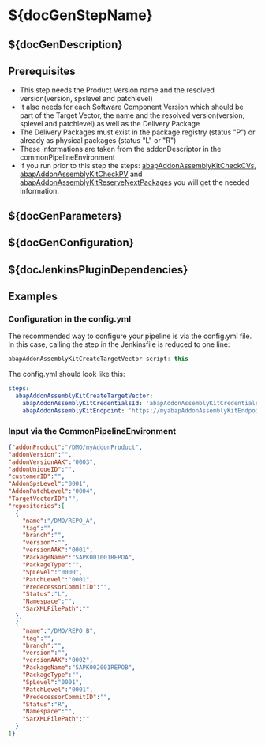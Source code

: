 # ${docGenStepName}

## ${docGenDescription}

## Prerequisites

* This step needs the Product Version name and the resolved version(version, spslevel and patchlevel)
* It also needs for each Software Component Version which should be part of the Target Vector, the name and the resolved version(version, splevel and patchlevel) as well as the Delivery Package
* The Delivery Packages must exist in the package registry (status "P") or already as physical packages (status "L" or "R")
* These informations are taken from the addonDescriptor in the commonPipelineEnvironment
* If you run prior to this step the steps: [abapAddonAssemblyKitCheckCVs](https://sap.github.io/jenkins-library/steps/abapAddonAssemblyKitCheckCVs), [abapAddonAssemblyKitCheckPV](https://sap.github.io/jenkins-library/steps/abapAddonAssemblyKitCheckPV) and [abapAddonAssemblyKitReserveNextPackages](https://sap.github.io/jenkins-library/steps/abapAddonAssemblyKitReserveNextPackages) you will get the needed information.

## ${docGenParameters}

## ${docGenConfiguration}

## ${docJenkinsPluginDependencies}

## Examples

### Configuration in the config.yml 

The recommended way to configure your pipeline is via the config.yml file. In this case, calling the step in the Jenkinsfile is reduced to one line:

```groovy
abapAddonAssemblyKitCreateTargetVector script: this
```
The config.yml should look like this:

```yaml
steps:
  abapAddonAssemblyKitCreateTargetVector:
    abapAddonAssemblyKitCredentialsId: 'abapAddonAssemblyKitCredentialsId',
    abapAddonAssemblyKitEndpoint: 'https://myabapAddonAssemblyKitEndpoint.com',
```

### Input via the CommonPipelineEnvironment

```json
{"addonProduct":"/DMO/myAddonProduct",
"addonVersion":"",
"addonVersionAAK":"0003",
"addonUniqueID":"",
"customerID":"",
"AddonSpsLevel":"0001",
"AddonPatchLevel":"0004",
"TargetVectorID":"",
"repositories":[
  {
    "name":"/DMO/REPO_A",
    "tag":"",
    "branch":"",
    "version":"",
    "versionAAK":"0001",
    "PackageName":"SAPK001001REPOA",
    "PackageType":"",
    "SpLevel":"0000",
    "PatchLevel":"0001",
    "PredecessorCommitID":"",
    "Status":"L",
    "Namespace":"",
    "SarXMLFilePath":""
  },
  {
    "name":"/DMO/REPO_B",
    "tag":"",
    "branch":"",
    "version":"",
    "versionAAK":"0002",
    "PackageName":"SAPK002001REPOB",
    "PackageType":"",
    "SpLevel":"0001",
    "PatchLevel":"0001",
    "PredecessorCommitID":"",
    "Status":"R",
    "Namespace":"",
    "SarXMLFilePath":""
  }
]}
```
